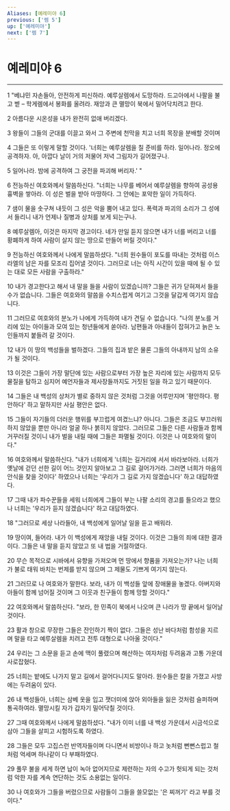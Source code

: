 ```yaml
---
Aliases: [예레미야 6]
previous: ['렘 5']
up: ['예레미야']
next: ['렘 7']
---
```

# 예레미야 6

***


1 "베냐민 자손들아, 안전하게 피신하라. 예루살렘에서 도망하라. 드고아에서 나팔을 불고 벧 – 학게렘에서 봉화를 올려라. 재앙과 큰 멸망이 북에서 밀어닥치려고 한다. 

2 아름다운 시온성을 내가 완전히 없애 버리겠다. 

3 왕들이 그들의 군대를 이끌고 와서 그 주변에 천막을 치고 너희 목장을 분배할 것이며 

4 그들은 또 이렇게 말할 것이다. '너희는 예루살렘을 칠 준비를 하라. 일어나라. 정오에 공격하자. 아, 아깝다 날이 거의 저물어 저녁 그림자가 길어졌구나. 

5 일어나라. 밤에 공격하여 그 궁전을 파괴해 버리자.' " 

6 전능하신 여호와께서 말씀하신다. "너희는 나무를 베어서 예루살렘을 향하여 공성용 흉벽을 쌓아라. 이 성은 벌을 받아 마땅하다. 그 안에는 포악한 일이 가득하다. 

7 샘이 물을 솟구쳐 내듯이 그 성은 악을 뿜어 내고 있다. 폭력과 파괴의 소리가 그 성에서 들리니 내가 언제나 질병과 상처를 보게 되는구나. 

8 예루살렘아, 이것은 마지막 경고이다. 네가 만일 듣지 않으면 내가 너를 버리고 너를 황폐하게 하여 사람이 살지 않는 땅으로 만들어 버릴 것이다." 

9 전능하신 여호와께서 나에게 말씀하셨다. "너희 원수들이 포도를 따내는 것처럼 이스라엘의 남은 자를 모조리 집어낼 것이다. 그러므로 너는 아직 시간이 있을 때에 될 수 있는 대로 모든 사람을 구출하라." 

10 내가 경고한다고 해서 내 말을 들을 사람이 있겠습니까? 그들은 귀가 닫혀져서 들을 수가 없습니다. 그들은 여호와의 말씀을 수치스럽게 여기고 그것을 달갑게 여기지 않습니다. 

11 그러므로 여호와의 분노가 나에게 가득하여 내가 견딜 수 없습니다. "나의 분노를 거리에 있는 아이들과 모여 있는 청년들에게 쏟아라. 남편들과 아내들이 잡혀가고 늙은 노인들까지 붙들려 갈 것이다. 

12 내가 이 땅의 백성들을 벌하겠다. 그들의 집과 밭은 물론 그들의 아내까지 남의 소유가 될 것이다. 

13 이것은 그들이 가장 말단에 있는 사람으로부터 가장 높은 자리에 있는 사람까지 모두 물질을 탐하고 심지어 예언자들과 제사장들까지도 거짓된 일을 하고 있기 때문이다. 

14 그들은 내 백성의 상처가 별로 중하지 않은 것처럼 그것을 어루만지며 '평안하다. 평안하다' 하고 말하지만 사실 평안은 없다. 

15 그들이 자기들의 더러운 행위를 부끄럽게 여겼느냐? 아니다. 그들은 조금도 부끄러워하지 않았을 뿐만 아니라 얼굴 하나 붉히지 않았다. 그러므로 그들은 다른 사람들과 함께 거꾸러질 것이니 내가 벌을 내릴 때에 그들은 파멸될 것이다. 이것은 나 여호와의 말이다." 

16 여호와께서 말씀하신다. "내가 너희에게 '너희는 길거리에 서서 바라보아라. 너희가 옛날에 걷던 선한 길이 어느 것인지 알아보고 그 길로 걸어가거라. 그러면 너희가 마음의 안식을 찾을 것이다' 하였으나 너희는 '우리가 그 길로 가지 않겠습니다' 하고 대답하였다. 

17 그때 내가 파수꾼들을 세워 너희에게 그들이 부는 나팔 소리의 경고를 들으라고 했으나 너희는 '우리가 듣지 않겠습니다' 하고 대답하였다. 

18 "그러므로 세상 나라들아, 내 백성에게 일어날 일을 듣고 배워라. 

19 땅이여, 들어라. 내가 이 백성에게 재앙을 내릴 것이다. 이것은 그들의 죄에 대한 결과이다. 그들은 내 말을 듣지 않았고 또 내 법을 거절하였다. 

20 무슨 목적으로 시바에서 유향을 가져오며 먼 땅에서 향품을 가져오는가? 나는 너희가 불로 태워 바치는 번제를 받지 않으며 그 제물도 기쁘게 여기지 않는다. 

21 그러므로 나 여호와가 말한다. 보라, 내가 이 백성들 앞에 장애물을 놓겠다. 아버지와 아들이 함께 넘어질 것이며 그 이웃과 친구들이 함께 망할 것이다." 

22 여호와께서 말씀하신다. "보라, 한 민족이 북에서 나오며 큰 나라가 땅 끝에서 일어날 것이다. 

23 활과 창으로 무장한 그들은 잔인하기 짝이 없다. 그들은 성난 바다처럼 함성을 지르며 말을 타고 예루살렘을 치려고 전투 대형으로 나아올 것이다." 

24 우리는 그 소문을 듣고 손에 맥이 풀렸으며 해산하는 여자처럼 두려움과 고통 가운데 사로잡혔다. 

25 너희는 밭에도 나가지 말고 길에서 걸어다니지도 말아라. 원수들은 칼을 가졌고 사방에는 두려움이 있다. 

26 내 백성들아, 너희는 삼베 옷을 입고 잿더미에 앉아 외아들을 잃은 것처럼 슬퍼하며 통곡하여라. 멸망시킬 자가 갑자기 밀어닥칠 것이다. 

27 그때 여호와께서 나에게 말씀하셨다. "내가 이미 너를 내 백성 가운데서 시금석으로 삼아 그들을 살피고 시험하도록 하였다. 

28 그들은 모두 고집스런 반역자들이며 다니면서 비방이나 하고 놋처럼 뻔뻔스럽고 철처럼 억세며 하나같이 다 부패하였다. 

29 풀무 불을 세게 하면 납이 녹아 없어지므로 제련하는 자의 수고가 헛되게 되는 것처럼 악한 자를 계속 연단하는 것도 소용없는 일이다. 

30 나 여호와가 그들을 버렸으므로 사람들이 그들을 쓸모없는 '은 찌꺼기' 라고 부를 것이다."
